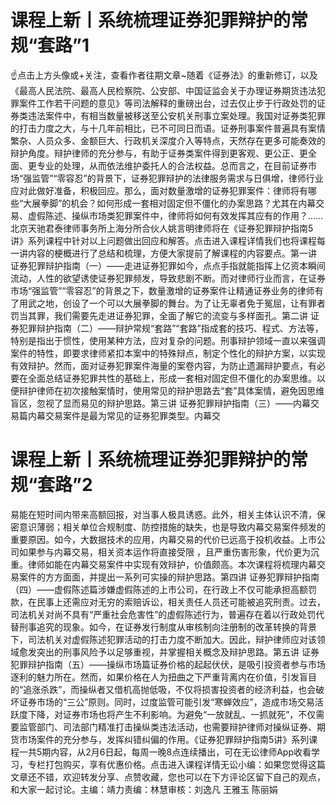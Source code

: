 # 课程上新丨系统梳理证券犯罪辩护的常规“套路”1

☝点击上方头像或+关注，查看作者往期文章~随着《证券法》的重新修订，以及《最高人民法院、最高人民检察院、公安部、中国证监会关于办理证券期货违法犯罪案件工作若干问题的意见》等司法解释的重磅出台，过去仅止步于行政处罚的证券类违法案件中，有相当数量被移送至公安机关刑事立案处理。我国对证券类犯罪的打击力度之大，与十几年前相比，已不可同日而语。证券刑事案件普遍具有案情繁杂、人员众多、金额巨大、行政机关深度介入等特点，天然存在更多可能奏效的辩护角度。辩护律师的充分参与，有助于证券类案件得到更客观、更公正、更全面、更专业的处理，从而依法维护委托人的合法权益。总而言之，在目前证券市场“强监管”“零容忍”的背景下，证券犯罪辩护的法律服务需求与日俱增，律师行业应对此做好准备，积极回应。那么，面对数量激增的证券犯罪案件：律师将有哪些“大展拳脚”的机会？如何形成一套相对固定但不僵化的办案思路？尤其在内幕交易、虚假陈述、操纵市场类犯罪案件中，律师将如何有效发挥其应有的作用？……北京天驰君泰律师事务所上海分所合伙人姚言明律师将在《证券犯罪辩护指南5讲》系列课程中针对以上问题做出回应和解答。点击进入课程详情我们也将课程每一讲内容的梗概进行了总结和梳理，方便大家提前了解课程的内容要点。第一讲 证券犯罪辩护指南（一）——走进证券犯罪如今，点点手指就能指挥上亿资本瞬间流动，人性的欲望诱使证券犯罪频发，导致悲剧不断。而对律师行业而言，在证券市场“强监管”“零容忍”的背景之下，数量激增的证券案件让精通证券业务的律师有了用武之地，创设了一个可以大展拳脚的舞台。为了让无辜者免于冤屈，让有罪者罚当其罪，我们需要先走进证券犯罪，全面了解它的流变与多样面孔。第二讲 证券犯罪辩护指南（二）——辩护常规“套路”“套路”指成套的技巧、程式、方法等，特别是指出于惯性，使用某种方法，应对复杂的问题。刑事辩护领域一直以来强调案件的特性，即要求律师紧扣本案中的特殊辩点，制定个性化的辩护方案，以实现有效辩护。然而，面对证券犯罪案件海量的案卷内容，为防止遗漏辩护要点，有必要在全面总结证券犯罪共性的基础上，形成一套相对固定但不僵化的办案思维。以便辩护律师在初次接触案情时，使用常见的辩护思路去“套”具体案情，避免因思维盲区，忽视了显而易见的辩护思路。第三讲 证券犯罪辩护指南（三）——内幕交易篇内幕交易案件是最为常见的证券犯罪类型。内幕交

# 课程上新丨系统梳理证券犯罪辩护的常规“套路”2

易能在短时间内带来高额回报，对当事人极具诱惑。此外，相关主体认识不清，保密意识薄弱；相关单位合规制度、防控措施的缺失，也是导致内幕交易案件频发的重要原因。如今，大数据技术的应用，内幕交易的代价已远高于投机收益。上市公司如果参与内幕交易，相关资本运作将直接受限 ，且严重伤害形象，代价更为沉重。律师如能在内幕交易案件中实现有效辩护，价值颇高。本次课程将梳理内幕交易案件的方方面面，并提出一系列可实操的辩护思路。第四讲 证券犯罪辩护指南（四）——虚假陈述篇涉嫌虚假陈述的上市公司，在行政上不仅可能承担高额罚款，在民事上还需应对无穷的索赔诉讼，相关责任人员还可能被追究刑责。过去，司法机关对尚不具有“严重社会危害性”的虚假陈述行为，普遍存在着以行政处罚代替刑事追究的现象。如今，在证券发行制度从审核制向注册制的改革转换的背景下，司法机关对虚假陈述犯罪活动的打击力度不断加大。因此，辩护律师应对该领域愈发突出的刑事风险予以足够重视，并掌握相关概念及辩护思路。第五讲 证券犯罪辩护指南（五）——操纵市场篇证券价格的起起伏伏，是吸引投资者参与市场逐利的魅力所在。然而，如果价格在人为扭曲之下严重背离内在价值，引发盲目的“追涨杀跌”，而操纵者又借机高抛低吸，不仅将损害投资者的经济利益，也会破坏证券市场的“三公”原则。同时，过度监管可能引发“寒蝉效应”，造成市场交易活跃度下降，对证券市场也将产生不利影响。为避免“一放就乱、一抓就死”，不仅需要监管部门、司法部门精准打击操纵类违法活动，也需要辩护律师对操纵证券、期货市场案件的充分参与，发挥纠错纠偏的作用。《证券犯罪辩护指南5讲》系列课程一共5期内容，从2月6日起，每周一晚8点连续播出，可在无讼律师App收看学习，专栏打包购买，享有优惠价格。点击进入课程详情无讼小编：如果您觉得这篇文章还不错，欢迎转发分享、点赞收藏，您也可以在下方评论区留下自己的观点，和大家一起讨论。主编：靖力责编：林慧审核：刘逸凡 王雅玉 陈丽娟 

